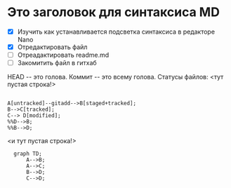 # Это заголовок для синтаксиса MD
 * [x] Изучить как устанавливается подсветка синтаксиса в редакторе Nano
 * [x] Отредактировать файл
 * [ ] Отреадактировать readme.md
 * [ ] Закомитить файл в гитхаб

HEAD -- это голова.
Коммит -- это всему голова.
Статусы файлов:
<тут пустая строка!>

```mermaid

A[untracked]--gitadd-->B[staged+tracked];
B-->C[tracked];
С--> D[modified];
%%D-->B;
%%B-->D;
```

<и тут пустая строка!> 

```mermaid
  graph TD;
      A-->B;
      A-->C;
      B-->D;
      C-->D;
```
